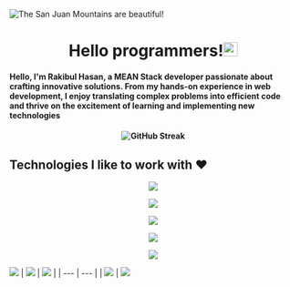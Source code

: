 ![The San Juan Mountains are beautiful!](https://github.com/0rakib0/furnitouch/blob/main/Github-COver.png "San Juan Mountains")


<h1 align="center">Hello programmers!<img src="https://media.giphy.com/media/hvRJCLFzcasrR4ia7z/giphy.gif" width="25px"> </h1>
<p >



 

<h4>Hello, I'm Rakibul Hasan, a MEAN Stack developer passionate about crafting innovative solutions. From my hands-on experience in web development, I enjoy translating complex problems into efficient code and thrive on the excitement of learning and implementing new technologies<h4>


<p align="center">
  <img src="https://github-readme-streak-stats.herokuapp.com?user=0rakib0&theme=radical&hide_border=true" alt="GitHub Streak">
</p>


  
<h2> Technologies I like to work with ❤️</h2>
 <p align="center">
  <a href="https://skillicons.dev">
    <img src="https://skillicons.dev/icons?i=react,jquery,nodejs,express,django,firebase" />
  </a>
</p>

<p align="center">
  <a href="https://skillicons.dev">
    <img src="https://skillicons.dev/icons?i=js,py,html" />
  </a>
</p>

<p align="center">
  <a href="https://skillicons.dev">
    <img src="https://skillicons.dev/icons?i=css,bootstrap,tailwind,materialui,figma,ps" />
  </a>
</p>
<p align="center">
  <a href="https://skillicons.dev">
    <img src="https://skillicons.dev/icons?i=mongodb,mysql" />
  </a>
</p>

<p align="center">
  <a href="https://skillicons.dev">
    <img src="https://skillicons.dev/icons?i=git,github,vscode,idea" />
  </a>
</p>
 


[![](https://raw.githubusercontent.com/vn7n24fzkq/github-profile-summary-cards-example/master/profile-summary-card-output/darcula/0-profile-details.svg)](https://github.com/0rakib0/github-profile-summary-cards)
| [![](https://raw.githubusercontent.com/vn7n24fzkq/github-profile-summary-cards-example/master/profile-summary-card-output/darcula/1-repos-per-language.svg)](https://github.com/0rakib0/github-profile-summary-cards) | [![](https://raw.githubusercontent.com/vn7n24fzkq/github-profile-summary-cards-example/master/profile-summary-card-output/darcula/2-most-commit-language.svg)](https://github.com/0rakib0/github-profile-summary-cards) |
| --- | --- |
| [![](https://raw.githubusercontent.com/vn7n24fzkq/github-profile-summary-cards-example/master/profile-summary-card-output/darcula/3-stats.svg)](https://github.com/0rakib0/github-profile-summary-cards) | [![](https://raw.githubusercontent.com/vn7n24fzkq/github-profile-summary-cards-example/master/profile-summary-card-output/darcula/4-productive-time.svg)](https://github.com/0rakib0/github-profile-summary-cards)








  
<!--
**Rakib/Rakib** is a ✨ _special_ ✨ repository because its `README.md` (this file) appears on your GitHub profile.
Here are some ideas to get you started:
 🔭 I’m currently working on ...##Python & Django
- 🌱 I’m currently learning ...
- 👯 I’m looking to collaborate on ...
- 🤔 I’m looking for help with ...
- 💬 Ask me about ...
- 📫 How to reach me: ...
- 😄 Pronouns: ...
- ⚡ Fun fact: ...

